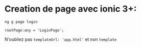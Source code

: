 # Creation de page avec ionic 3+:

`ng g page login`

`rootPage:any = 'LoginPage';`


N'oubliez pas `templateUrl: 'app.html'` et non  `template`